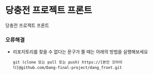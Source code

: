 # 당충전 프로젝트 프론트

당충전 프로젝트 프론트

### 오류해결
- 리포지토리를 찾을 수 없다는 문구가 뜰 때는 아래의 방법을 실행해보세요
  ```
  git (clone 또는 pull 또는 push) https://[본인 깃아이디]@github.com/Dang-final-project/dang_front.git
  ```

